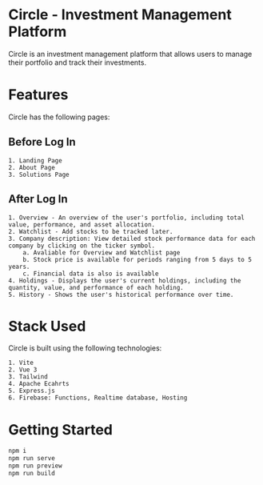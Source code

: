 # Circle - Investment Management Platform

Circle is an investment management platform that allows users to manage their portfolio and track their investments.

# Features

Circle has the following pages:

## Before Log In

    1. Landing Page
    2. About Page
    3. Solutions Page

## After Log In

    1. Overview - An overview of the user's portfolio, including total value, performance, and asset allocation.
    2. Watchlist - Add stocks to be tracked later.
    3. Company description: View detailed stock performance data for each company by clicking on the ticker symbol.
        a. Avaliable for Overview and Watchlist page
        b. Stock price is available for periods ranging from 5 days to 5 years.
        c. Financial data is also is available
    4. Holdings - Displays the user's current holdings, including the quantity, value, and performance of each holding.
    5. History - Shows the user's historical performance over time.

# Stack Used

Circle is built using the following technologies:

    1. Vite
    2. Vue 3
    3. Tailwind
    4. Apache Ecahrts
    5. Express.js
    6. Firebase: Functions, Realtime database, Hosting

# Getting Started

```sh
npm i
npm run serve
npm run preview
npm run build
```
